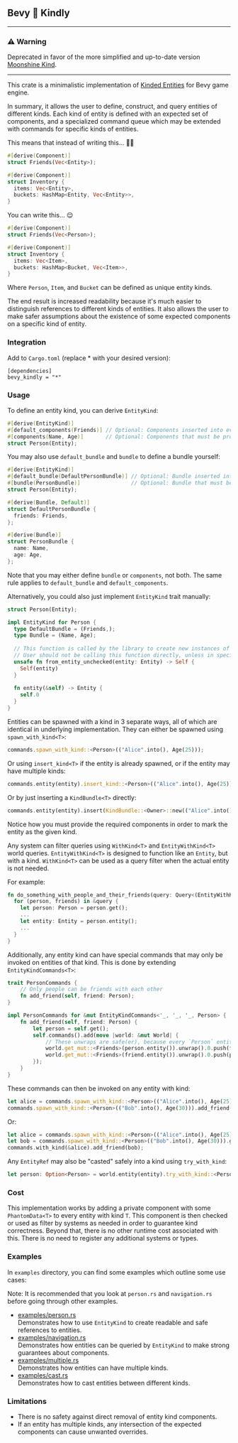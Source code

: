 ## Bevy 💖 Kindly

---
### ⚠️ Warning
Deprecated in favor of the more simplified and up-to-date version [Moonshine Kind](https://github.com/Zeenobit/moonshine_kind).

---

This crate is a minimalistic implementation of [Kinded Entities](https://github.com/bevyengine/bevy/issues/1634) for Bevy game engine.

In summary, it allows the user to define, construct, and query entities of different kinds. Each kind of entity is defined with an expected set of components, and a specialized command queue which may be extended with commands for specific kinds of entities.

This means that instead of writing this... 😵‍💫
```rust
#[derive(Component)]
struct Friends(Vec<Entity>);

#[derive(Component)]
struct Inventory {
  items: Vec<Entity>,
  buckets: HashMap<Entity, Vec<Entity>>,
}
```

You can write this... 😌
```rust
#[derive(Component)]
struct Friends(Vec<Person>);

#[derive(Component)]
struct Inventory {
  items: Vec<Item>,
  buckets: HashMap<Bucket, Vec<Item>>,
}
```

Where `Person`, `Item`, and `Bucket` can be defined as unique entity kinds.

The end result is increased readability because it's much easier to distinguish references to different kinds of entities. It also allows the user to make safer assumptions about the existence of some expected components on a specific kind of entity.

### Integration

Add to `Cargo.toml` (replace * with your desired version):
```
[dependencies]
bevy_kindly = "*"
```

### Usage

To define an entity kind, you can derive `EntityKind`:
```rust
#[derive(EntityKind)]
#[default_components(Friends)] // Optional: Components inserted into every `Person` by default
#[components(Name, Age)]       // Optional: Components that must be provided to spawn a `Person`
struct Person(Entity);
```

You may also use `default_bundle` and `bundle` to define a bundle yourself:
```rust
#[derive(EntityKind)]
#[default_bundle(DefaultPersonBundle)] // Optional: Bundle inserted into every `Person` by default
#[bundle(PersonBundle)]                // Optional: Bundle that must be provided to spawn a `Person`
struct Person(Entity);

#[derive(Bundle, Default)]
struct DefaultPersonBundle {
  friends: Friends,
};

#[derive(Bundle)]
struct PersonBundle {
  name: Name,
  age: Age,
};
```

Note that you may either define `bundle` or `components`, not both. The same rule applies to `default_bundle` and `default_components`.

Alternatively, you could also just implement `EntityKind` trait manually:
```rust
struct Person(Entity);

impl EntityKind for Person {
  type DefaultBundle = (Friends,);
  type Bundle = (Name, Age);
  
  // This function is called by the library to create new instances of this kind, but only when it's actually safe to do so
  // User should not be calling this function directly, unless in special cases.
  unsafe fn from_entity_unchecked(entity: Entity) -> Self {
    Self(entity)
  }
  
  fn entity(&self) -> Entity {
    self.0
  }
}
```

Entities can be spawned with a kind in 3 separate ways, all of which are identical in underlying implementation.
They can either be spawned using `spawn_with_kind<T>`:
```rust
commands.spawn_with_kind::<Person>(("Alice".into(), Age(25)));
```
Or using `insert_kind<T>` if the entity is already spawned, or if the entity may have multiple kinds:
```rust
commands.entity(entity).insert_kind::<Person>(("Alice".into(), Age(25)));
```
Or by just inserting a `KindBundle<T>` directly:
```rust
commands.entity(entity).insert(KindBundle::<Owner>::new(("Alice".into(), Age(25))));
```
Notice how you must provide the required components in order to mark the entity as the given kind.

Any system can filter queries using `WithKind<T>` and `EntityWithKind<T>` world queries.
`EntityWithKind<T>` is designed to function like an `Entity`, but with a kind.
`WithKind<T>` can be used as a query filter when the actual entity is not needed.

For example:
```rust
fn do_something_with_people_and_their_friends(query: Query<(EntityWithKind<Person>, &Friends)>) {
  for (person, friends) in &query {
    let person: Person = person.get();
    ...
    let entity: Entity = person.entity();
    ...
  }
}
```

Additionally, any entity kind can have special commands that may only be invoked on entities of that kind.
This is done by extending `EntityKindCommands<T>`:

```rust
trait PersonCommands {
    // Only people can be friends with each other
    fn add_friend(self, friend: Person);
}

impl PersonCommands for &mut EntityKindCommands<'_, '_, '_, Person> {
    fn add_friend(self, friend: Person) {
        let person = self.get();
        self.commands().add(move |world: &mut World| {
            // These unwraps are safe(er), because every `Person` entity has a `Friends` component
            world.get_mut::<Friends>(person.entity()).unwrap().0.push(friend);
            world.get_mut::<Friends>(friend.entity()).unwrap().0.push(person);
        });
    }
}
```

These commands can then be invoked on any entity with kind:
```rust
let alice = commands.spawn_with_kind::<Person>(("Alice".into(), Age(25))).get();
commands.spawn_with_kind::<Person>(("Bob".into(), Age(30))).add_friend(alice);
```
Or:
```rust
let alice = commands.spawn_with_kind::<Person>(("Alice".into(), Age(25))).get();
let bob = commands.spawn_with_kind::<Person>(("Bob".into(), Age(30))).get();
commands.with_kind(&alice).add_friend(bob);
```

Any `EntityRef` may also be "casted" safely into a kind using `try_with_kind`:
```rust
let person: Option<Person> = world.entity(entity).try_with_kind::<Person>();
```

### Cost

This implementation works by adding a private component with some `PhantomData<T>` to every entity with kind `T`.
This component is then checked or used as filter by systems as needed in order to guarantee kind correctness.
Beyond that, there is no other runtime cost associated with this. There is no need to register any additional systems or types.

### Examples

In `examples` directory, you can find some examples which outline some use cases:

Note: It is recommended that you look at `person.rs` and `navigation.rs` before going through other examples.

- [examples/person.rs](https://github.com/Zeenobit/bevy_kindly/blob/master/examples/person.rs)</br>
  Demonstrates how to use `EntityKind` to create readable and safe references to entities.
- [examples/navigation.rs](https://github.com/Zeenobit/bevy_kindly/blob/master/examples/navigation.rs)</br>
  Demonstrates how entities can be queried by `EntityKind` to make strong guarantees about components.
- [examples/multiple.rs](https://github.com/Zeenobit/bevy_kindly/blob/master/examples/multiple.rs)</br>
  Demonstrates how entities can have multiple kinds.
- [examples/cast.rs](https://github.com/Zeenobit/bevy_kindly/blob/master/examples/cast.rs)</br>
  Demonstrates how to cast entities between different kinds.

### Limitations

- There is no safety against direct removal of entity kind components.
- If an entity has multiple kinds, any intersection of the expected components can cause unwanted overrides.
